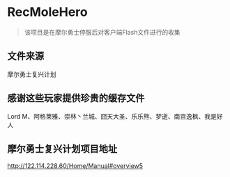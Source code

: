 # RecMoleHero
> 该项目是在摩尔勇士停服后对客户端Flash文件进行的收集


## 文件来源
摩尔勇士复兴计划

## 感谢这些玩家提供珍贵的缓存文件
Lord M、阿格莱雅、崇林丶兰城、囧天大圣、乐乐熊、梦逝、南宫逸枫、我是好人

## 摩尔勇士复兴计划项目地址
http://122.114.228.60/Home/Manual#overview5
